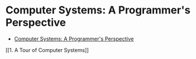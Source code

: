 # Computer Systems: A Programmer's Perspective

<!--toc:start-->
- [Computer Systems: A Programmer's Perspective](#computer-systems-a-programmers-perspective)
<!--toc:end-->

[[1. A Tour of Computer Systems]]
